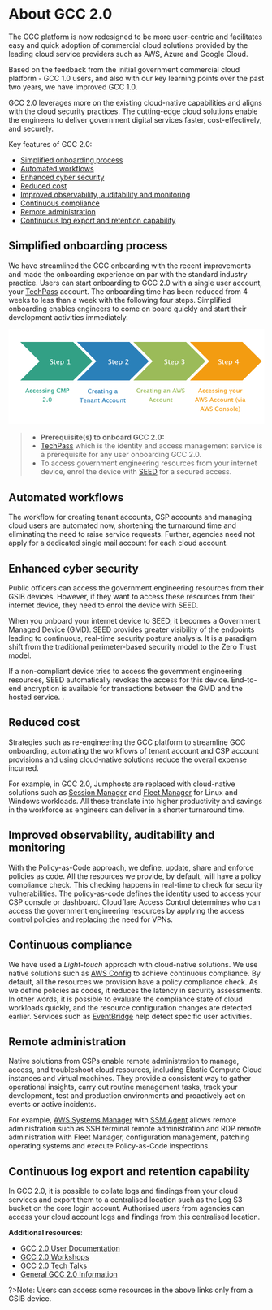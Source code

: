 # About GCC 2.0

The GCC platform is now redesigned to be more user-centric and facilitates easy and quick adoption of commercial cloud solutions provided by the leading cloud service providers such as AWS, Azure and Google Cloud.

Based on the feedback from the initial government commercial cloud platform - GCC 1.0 users, and also with our key learning points over the past two years, we have improved GCC 1.0.

GCC 2.0 leverages more on the existing cloud-native capabilities and aligns with the cloud security practices. The cutting-edge cloud solutions enable the engineers to deliver government digital services faster, cost-effectively, and securely.

Key features of GCC 2.0:

- [Simplified onboarding process](#simplified-onboarding-process)
- [Automated workflows](#automated-workflows)
- [Enhanced cyber security](#enhanced-cyber-security)
- [Reduced cost](#reduced-cost)
- [Improved observability, auditability and monitoring](#improved-observability-auditability-and-monitoring)
- [Continuous compliance](#continuous-compliance)
- [Remote administration](#remote-administration)
- [Continuous log export and retention capability](#_Continuous_log_export)

## Simplified onboarding process
We have streamlined the GCC onboarding with the recent improvements and made the onboarding experience on par with the standard industry practice. Users can start onboarding to GCC 2.0 with a single user account, your [TechPass](https://docs.developer.tech.gov.sg/docs/techpass-user-guide/#/) account. The onboarding time has been reduced from 4 weeks to less than a week with the following four steps. Simplified onboarding enables engineers to come on board quickly and start their development activities immediately.

![streamlined-onboarding](images/streamlined-onboarding.png)

>- **Prerequisite(s) to onboard GCC 2.0:**
>- [TechPass](https://docs.developer.tech.gov.sg/docs/techpass-user-guide/#/) which is the identity and access management service is a prerequisite for any user onboarding GCC 2.0.
>- To access government engineering resources from your internet device, enrol the device with [SEED](https://docs.developer.tech.gov.sg/docs/security-suite-for-engineering-endpoint-devices/#/) for a secured access.  

## Automated workflows

The workflow for creating tenant accounts, CSP accounts and managing cloud users are automated now, shortening the turnaround time and eliminating the need to raise service requests. Further, agencies need not apply for a dedicated single mail account for each cloud account.

## Enhanced cyber security

Public officers can access the government engineering resources from their GSIB devices. However, if they want to access these resources from their internet device, they need to enrol the device with SEED.

When you onboard your internet device to SEED,  it becomes a Government Managed Device (GMD). SEED provides greater visibility of the endpoints leading to continuous, real-time security posture analysis. It is a paradigm shift from the traditional perimeter-based security model to the Zero Trust model.

If a non-compliant device tries to access the government engineering resources, SEED automatically revokes the access for this device. End-to-end encryption is available for transactions between the GMD and the hosted service. .

## Reduced cost

Strategies such as re-engineering the GCC platform to streamline GCC onboarding, automating the workflows of tenant account and CSP account provisions and using cloud-native solutions reduce the overall expense incurred.

For example, in GCC 2.0, Jumphosts are replaced with cloud-native solutions such as [Session Manager](https://gccprod-my.sharepoint.com/https:/docs.aws.amazon.com/systems-manager/latest/userguide/session-manager.html) and [Fleet Manager](https://docs.aws.amazon.com/systems-manager/latest/userguide/fleet.html) for Linux and Windows workloads. All these translate into higher productivity and savings in the workforce as engineers can deliver in a shorter turnaround time.

## Improved observability, auditability and monitoring

With the Policy-as-Code approach, we define, update, share and enforce policies as code. All the resources we provide, by default, will have a policy compliance check. This checking happens in real-time to check for security vulnerabilities. The policy-as-code defines the identity used to access your CSP console or dashboard. Cloudflare Access Control determines who can access the government engineering resources by applying the access control policies and replacing the need for VPNs.

## Continuous compliance

We have used a *Light-touch* approach with cloud-native solutions. We use native solutions such as [AWS Config](https://aws.amazon.com/config/) to achieve continuous compliance. By default, all the resources we provision have a policy compliance check. As we define policies as codes, it reduces the latency in security assessments. In other words, it is possible to evaluate the compliance state of cloud workloads quickly, and the resource configuration changes are detected earlier. Services such as [EventBridge](https://aws.amazon.com/eventbridge/) help detect specific user activities.

## Remote administration

Native solutions from CSPs enable remote administration to manage, access, and troubleshoot cloud resources, including Elastic Compute Cloud instances and virtual machines. They provide a consistent way to gather operational insights, carry out routine management tasks, track your development, test and production environments and proactively act on events or active incidents.

For example, [AWS Systems Manager](https://docs.aws.amazon.com/systems-manager/latest/userguide/what-is-systems-manager.html) with [SSM Agent](https://docs.aws.amazon.com/systems-manager/latest/userguide/ssm-agent.html) allows remote administration such as SSH terminal remote administration and RDP remote administration with Fleet Manager, configuration management, patching operating systems and execute Policy-as-Code inspections.

## Continuous log export and retention capability

In GCC 2.0, it is possible to collate logs and findings from your cloud services and export them to a centralised location such as the Log S3 bucket on the core login account. Authorised users from agencies can access your cloud account logs and findings from this centralised location.

**Additional resources**:

- [GCC 2.0 User Documentation](https://docs.developer.tech.gov.sg/docs/gcc-version-2-user-documentation/#/)
- [GCC 2.0 Workshops](https://docs.developer.tech.gov.sg/docs/gcc-20-workshops/#/)
- [GCC 2.0 Tech Talks](https://docs.developer.tech.gov.sg/docs/gcc-2-tech-talks/#/)
- [General GCC 2.0 Information](https://sgdcs.sgnet.gov.sg/sites/tech/SNDigiGov/CentralICTServices/MHI/Pages/GCC-2.0.aspx)

?>Note: Users can access some resources in the above links only from a GSIB device.
